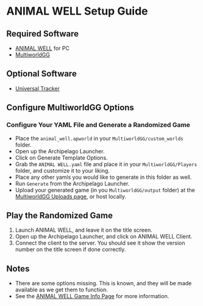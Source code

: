 # ANIMAL WELL Setup Guide

## Required Software
- [ANIMAL WELL](https://www.animalwell.net/) for PC
- [MultiworldGG](https://github.com/MultiworldGG/MultiworldGG/releases/latest)

## Optional Software
- [Universal Tracker](https://github.com/FarisTheAncient/Archipelago/releases/latest)

## Configure MultiworldGG Options

### Configure Your YAML File and Generate a Randomized Game
- Place the `animal_well.apworld` in your `MultiworldGG/custom_worlds` folder.
- Open up the Archipelago Launcher.
- Click on Generate Template Options.
- Grab the `ANIMAL WELL.yaml` file and place it in your `MultiworldGG/Players` folder, and customize it to your liking.
- Place any other yamls you would like to generate in this folder as well.
- Run `Generate` from the Archipelago Launcher.
- Upload your generated game (in you `MultiworldGG/output` folder) at the [MultiworldGG Uploads page](https://multiworld.gg/uploads), or host locally.

## Play the Randomized Game
1. Launch ANIMAL WELL, and leave it on the title screen.
2. Open up the Archipelago Launcher, and click on ANIMAL WELL Client.
3. Connect the client to the server. You should see it show the version number on the title screen if done correctly.

## Notes
- There are some options missing. This is known, and they will be made available as we get them to function.
- See the [ANIMAL WELL Game Info Page](https://github.com/ScipioWright/Archipelago-SW/blob/animal-well/worlds/animal_well/docs/en_ANIMAL%20WELL.md) for more information.
